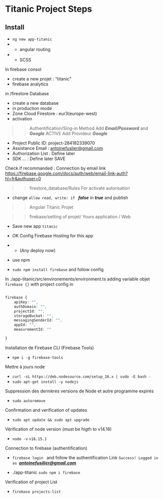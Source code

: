 # Titanic Project Steps

## Install


- `ng new app-titanic`
- - angular routing
- - SCSS

In firebase consol

- create a new projet : "titanic"
- firebase analytics

in /firestore Database 

- create a new database
- in production mode
- Zone Cloud Firestore : eur3(europe-west)
- activation

>> Authentification/Sing-in Method
Add ***Email/Password*** and ***Google*** ACTIVE
Add Provideur ***Google*** 
- Project Public ID: project-284182339070
- Assistance Email : antoinefuslier@gmail.com
- Authorization List : Define later
- SDK ... : Define later
SAVE


Check if recommanded : Connection by email link
https://firebase.google.com/docs/auth/web/email-link-auth?hl=fr&authuser=0



>> firestore_database/Rules
For activate autorisation

- change `allow read, write: if ` ***false*** in ***true*** and publish


>> Angular Titanic Projet




>> firebase/setting of projet/ Yours application / Web
- Save new app `titanic`
- OK Config Firebase Hosting for this app
- - (Any deploy now)

- use npm
- `sudo npm install firebase` and follow config


In ./app-titanic/src/environements/environment.ts
adding variable objet `firebase {}` with project config in

``` typescript

firebase {
    apiKey: "",
    authDomain: "",
    projectId: "",
    storageBucket: "",
    messagingSenderId: "",
    appId: "",
    measurementId: ""

}

```
Installation de Firebase CLI (Firebase Tools)
- `npm i -g firebase-tools`


Mettre à jours node 
- `curl -sL https://deb.nodesource.com/setup_16.x | sudo -E bash -`
- `sudo apt-get install -y nodejs`

Suppression des dernières versions de Node et autre programme expirés
- `sudo autoremove`

Confirmation and verification of updates
- `sudo apt update && sudo apt upgrade`

Vérification of node version (must be higth to v14.18)
- `node -v`
`v16.15.1`

Connection to firebase (authentification)
- `firebase login ` and follow the authentification Link
`Success! Logged in as `***antoinefusilier@gmail.com***

- ./app-titanic `sudo npm i firebase`

Verification of project List
- `firebase projects:list`


